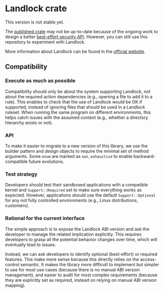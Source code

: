 # Landlock crate

This version is not stable yet.

The [published crate](https://crates.io/crates/landlock) may not be up-to-date because of the ongoing work to design a better [best-effort security API](https://github.com/landlock-lsm/rust-landlock/pull/5).
However, you can still use this repository to experiment with Landlock.

More information about Landlock can be found in the [official website](https://landlock.io).

## Compatibility

### Execute as much as possible

Compatibility should only be about the system supporting Landlock, not about the required action dependencies (e.g., opening a file to add it to a rule).
This enables to check that the use of Landlock would be OK if supported, instead of ignoring files that should be used in a Landlock ruleset.
When running the same program on different environments, this helps catch issues with the assumed context (e.g., whether a directory hierarchy exists or not).

### API

To make it easier to migrate to a new version of this library, we use the builder pattern and design objects to require the minimal set of method arguments.
Some `enum` are marked as `non_exhaustive` to enable backward-compatible future evolutions.

### Test strategy

Developers should test their sandboxed applications with a compatible kernel and `Support::Required` set to make sure everything works as expected.
However, applications should use the default `Support::Optional` for any not fully controlled environments (e.g., Linux distributions, customers).

### Rational for the current interface

The simple approach is to expose the Landlock ABI version and ask the developer to manage the related implication explicitly.
This requires developers to grasp all the potential behavior changes over time, which will eventually lead to issues.

Instead, we can ask developers to identify optional (best-effort) or required features.
This make more sense because this directly relies on the access-control semantic.
It makes the library more difficult to implement but simpler to use for most use cases (because there is no manual ABI version management), and easier to audit for most complex requirements (because they are explicitly set as required, instead on relying on manual ABI version mapping).
